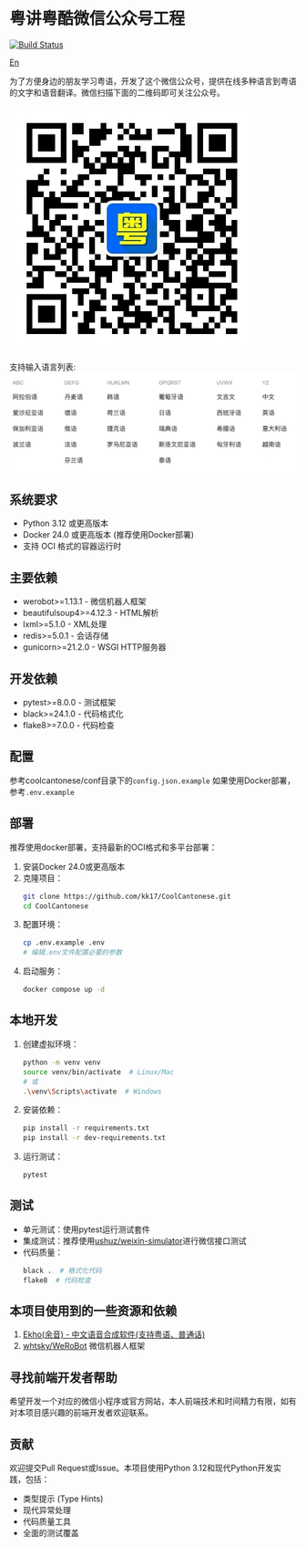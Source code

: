 # 粤讲粤酷微信公众号工程
[![Build Status](https://travis-ci.org/kk17/CoolCantonese.svg)](https://travis-ci.org/kk17/CoolCantonese)

[En](./README_en.md)

为了方便身边的朋友学习粤语，开发了这个微信公众号，提供在线多种语言到粤语的文字和语音翻译。微信扫描下面的二维码即可关注公众号。

![粤讲粤酷](./docs/qrcode.jpg)

支持输入语言列表:
![支持输入语言列表](./docs/support_input_languages.png)

## 系统要求
- Python 3.12 或更高版本
- Docker 24.0 或更高版本 (推荐使用Docker部署)
- 支持 OCI 格式的容器运行时

## 主要依赖
- werobot>=1.13.1 - 微信机器人框架
- beautifulsoup4>=4.12.3 - HTML解析
- lxml>=5.1.0 - XML处理
- redis>=5.0.1 - 会话存储
- gunicorn>=21.2.0 - WSGI HTTP服务器

## 开发依赖
- pytest>=8.0.0 - 测试框架
- black>=24.1.0 - 代码格式化
- flake8>=7.0.0 - 代码检查

## 配置
参考coolcantonese/conf目录下的`config.json.example`
如果使用Docker部署，参考`.env.example`

## 部署
推荐使用docker部署，支持最新的OCI格式和多平台部署：

1. 安装Docker 24.0或更高版本
2. 克隆项目：
   ```bash
   git clone https://github.com/kk17/CoolCantonese.git
   cd CoolCantonese
   ```
3. 配置环境：
   ```bash
   cp .env.example .env
   # 编辑.env文件配置必要的参数
   ```
4. 启动服务：
   ```bash
   docker compose up -d
   ```

## 本地开发
1. 创建虚拟环境：
   ```bash
   python -m venv venv
   source venv/bin/activate  # Linux/Mac
   # 或
   .\venv\Scripts\activate  # Windows
   ```
2. 安装依赖：
   ```bash
   pip install -r requirements.txt
   pip install -r dev-requirements.txt
   ```
3. 运行测试：
   ```bash
   pytest
   ```

## 测试
- 单元测试：使用pytest运行测试套件
- 集成测试：推荐使用[ushuz/weixin-simulator](https://github.com/ushuz/weixin-simulator)进行微信接口测试
- 代码质量：
  ```bash
  black .  # 格式化代码
  flake8  # 代码检查
  ```

## 本项目使用到的一些资源和依赖
1. [Ekho(余音) - 中文语音合成软件(支持粤语、普通话)](http://www.eguidedog.net/cn/ekho_cn.php)
2. [whtsky/WeRoBot](https://github.com/whtsky/WeRoBot) 微信机器人框架

## 寻找前端开发者帮助
希望开发一个对应的微信小程序或官方网站，本人前端技术和时间精力有限，如有对本项目感兴趣的前端开发者欢迎联系。

## 贡献
欢迎提交Pull Request或Issue。本项目使用Python 3.12和现代Python开发实践，包括：
- 类型提示 (Type Hints)
- 现代异常处理
- 代码质量工具
- 全面的测试覆盖